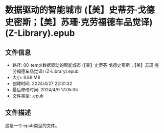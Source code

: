 ﻿# 数据驱动的智能城市 (【美】史蒂芬·戈德史密斯；【美】苏珊·克劳福德车品觉译) (Z-Library).epub

## 文件信息
- 路径: 00-temp\数据驱动的智能城市 (【美】史蒂芬·戈德史密斯；【美】苏珊·克劳福德车品觉译) (Z-Library).epub
- 大小: 8.86 MB
- 创建时间: 2024/4/27 22:31:32
- 最后修改时间: 2024/4/9 17:05:05
- 文件类型: .epub

## 文件描述
这是一个.epub类型的文件。

